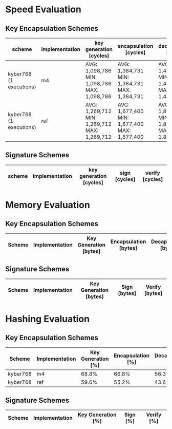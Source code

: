 # Speed Evaluation
## Key Encapsulation Schemes
| scheme | implementation | key generation [cycles] | encapsulation [cycles] | decapsulation [cycles] |
| ------ | -------------- | ----------------------- | ---------------------- | ---------------------- |
| kyber768 (1 executions) | m4 | AVG: 1,098,786 <br /> MIN: 1,098,786 <br /> MAX: 1,098,786 | AVG: 1,384,731 <br /> MIN: 1,384,731 <br /> MAX: 1,384,731 | AVG: 1,417,090 <br /> MIN: 1,417,090 <br /> MAX: 1,417,090 |
| kyber768 (1 executions) | ref | AVG: 1,269,712 <br /> MIN: 1,269,712 <br /> MAX: 1,269,712 | AVG: 1,677,400 <br /> MIN: 1,677,400 <br /> MAX: 1,677,400 | AVG: 1,828,111 <br /> MIN: 1,828,111 <br /> MAX: 1,828,111 |
## Signature Schemes
| scheme | implementation | key generation [cycles] | sign [cycles] | verify [cycles] |
| ------ | -------------- | ----------------------- | ------------- | --------------- |
# Memory Evaluation
## Key Encapsulation Schemes
| Scheme | Implementation | Key Generation [bytes] | Encapsulation [bytes] | Decapsulation [bytes] |
| ------ | -------------- | ---------------------- | --------------------- | --------------------- |
## Signature Schemes
| Scheme | Implementation | Key Generation [bytes] | Sign [bytes] | Verify [bytes] |
| ------ | -------------- | ---------------------- | ------------ | -------------- |
# Hashing Evaluation
## Key Encapsulation Schemes
| Scheme | Implementation | Key Generation [%] | Encapsulation [%] | Decapsulation [%] |
| ------ | -------------- | ------------------ | ----------------- | ----------------- |
| kyber768 | m4 | 68.8% | 66.8% | 56.3% |
| kyber768 | ref | 59.6% | 55.2% | 43.6% |
## Signature Schemes
| Scheme | Implementation | Key Generation [%] | Sign [%] | Verify [%] |
| ------ | -------------- | ------------------ | -------- | ---------- |

